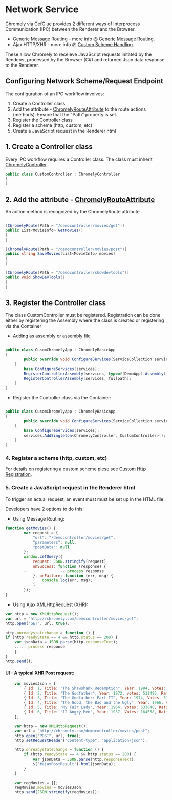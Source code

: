 
# Network Service

Chromely via CefGlue provides 2 different ways of Interprocess Communication (IPC) between the Renderer and the Browser.

- Generic Message Routing - more info @ [Generic Message Routing](https://github.com/chromelyapps/Chromely/blob/master/Documents/generic_message_routing.md).
- Ajax HTTP/XHR  -  more info @ [Custom Scheme Handling](https://github.com/chromelyapps/Chromely/blob/master/Documents/ajax_xhr_request_handling.md).


These allow Chromely to receieve JavaScript requests initated by the Renderer, processed by the Browser (C#) and returned Json data response to the Renderer. 

## Configuring Network Scheme/Request Endpoint

The configuration of an IPC workflow involves:

1. Create a Controller class
2. Add the attribute - [ChromelyRouteAttribute](https://github.com/chromelyapps/Chromely/blob/master/src/Chromely.Core/Network/ControllerAttributes.cs) to the route actions (methods). Ensure that the "Path" property is set.
3. Register the Controller class
4. Register a scheme (http, custom, etc)
5. Create a JavaScript request in the Renderer html

##  1.  Create a Controller class

Every IPC workflow requires a Controller class. The class must inherit [ChromelyController](https://github.com/chromelyapps/Chromely/blob/master/src/Chromely.Core/Network/ChromelyController.cs).


````csharp
public class CustomController : ChromelyController
{
}
````

##  2.  Add the attribute - [ChromelyRouteAttribute](https://github.com/chromelyapps/Chromely/blob/master/src/Chromely.Core/Network/ControllerAttributes.cs)

An action method is recognized by the ChromelyRoute attribute .

````csharp

[ChromelyRoute(Path = "/democontroller/movies/get")]
public List<MovieInfo> GetMovies()
{
}

[ChromelyRoute(Path = "/democontroller/movies/post")]
public string SaveMovies(List<MovieInfo> movies)
{
}

[ChromelyRoute(Path = "/democontroller/showdevtools")]
public void ShowDevTools()
{
}

````

##  3.  Register the Controller class

The class CustomController must be registered. Registration can be done either by registering the Assembly where the class is created or registering via the Container

- Adding as assembly or assembly file

````csharp

public class CusomChromelyApp : ChromelyBasicApp
{
        public override void ConfigureServices(ServiceCollection services)
    {
        base.ConfigureServices(services);
        RegisterControllerAssembly(services, typeof(DemoApp).Assembly);
        RegisterControllerAssembly(services, fullpath);
    }
}

````

- Register the Controller class via the Container:

````csharp

public class CusomChromelyApp : ChromelyBasicApp
{
        public override void ConfigureServices(ServiceCollection services)
    {
        base.ConfigureServices(services);
        services.AddSingleton<ChromelyController, CustomController>();
    }
}

````
### 4. Register a scheme (http, custom, etc)

For details on registering a custom scheme plese see [Custom Http Registration](https://github.com/chromelyapps/Chromely/blob/master/Documents/registering_scheme_handlers.md). 

### 5. Create a JavaScript request in the Renderer html

To trigger an actual request, an event must must be set up in the HTML file. 

Developers have 2 options to do this:
- Using Message Routing:

````javascript
function getMovies() {
        var request = {
            "url": "/democontroller/movies/get",
            "parameters": null,
            "postData": null
        };
        window.cefQuery({
            request: JSON.stringify(request),
            onSuccess: function (response) {
        -               -- process response
            }, onFailure: function (err, msg) {
                console.log(err, msg);
            }
        });
}
````

- Using Ajax XMLHttpRequest (XHR):

````javascript
var http = new XMLHttpRequest();
var url = "http://chromely.com/democontroller/movies/get";
http.open("GET", url, true);

http.onreadystatechange = function () {
if (http.readyState == 4 && http.status == 200) {
    var jsonData = JSON.parse(http.responseText);
    ..... process response
    }
}
http.send();
````

#### UI - A typical XHR Post request:
````javascript
    var moviesJson = [
        { Id: 1, Title: "The Shawshank Redemption", Year: 1994, Votes: 678790, Rating: 9.2 },
        { Id: 2, Title: "The Godfather", Year: 1972, votes: 511495, Rating: 9.2 },
        { Id: 3, Title: "The Godfather: Part II", Year: 1974, Votes: 319352, Rating: 9.0 },
        { Id: 4, Title: "The Good, the Bad and the Ugly", Year: 1966, Votes: 213030, Rating: 8.9 },
        { Id: 5, Title: "My Fair Lady", Year: 1964, Votes: 533848, Rating: 8.9 },
        { Id: 6, Title: "12 Angry Men", Year: 1957, Votes: 164558, Rating: 8.9 }
    ];

    var http = new XMLHttpRequest();
    var url = "http://chromely.com/democontroller/movies/post";
    http.open("POST", url, true);
    http.setRequestHeader("Content-type", "application/json");

    http.onreadystatechange = function () {
        if (http.readyState == 4 && http.status == 200) {
            var jsonData = JSON.parse(http.responseText);
            $('#ajaxPostResult').html(jsonData);
        }
    }

    var reqMovies = {};
    reqMovies.movies = moviesJson;
    http.send(JSON.stringify(reqMovies));
````